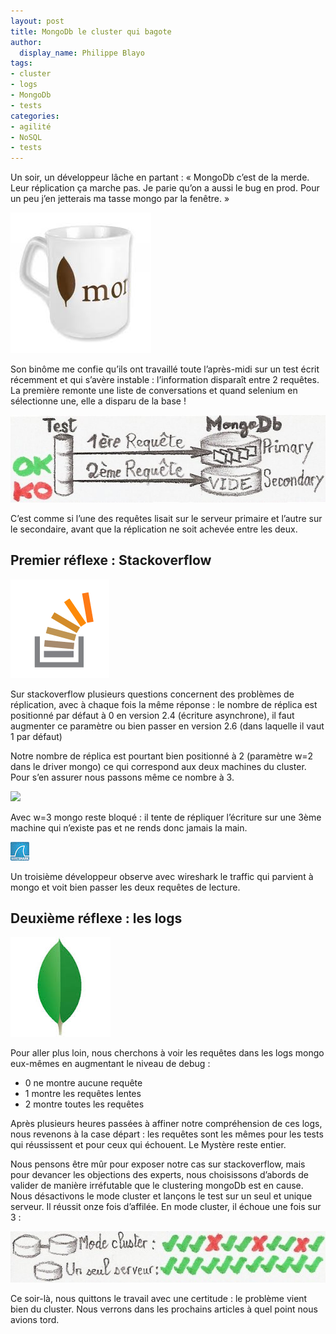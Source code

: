 ```yaml
---
layout: post
title: MongoDb le cluster qui bagote
author:
  display_name: Philippe Blayo
tags:
- cluster
- logs
- MongoDb
- tests
categories:
- agilité
- NoSQL
- tests
---
```


Un soir, un développeur lâche en partant : « MongoDb c’est de la merde. Leur réplication ça marche pas. Je parie qu’on a aussi le bug en prod. Pour un peu j’en jetterais ma tasse mongo par la fenêtre. »

![Mug MongoDB](/images/mongoDb_mug.jpeg)

Son binôme me confie qu’ils ont travaillé toute l’après-midi sur un test écrit récemment et qui s’avère instable : l’information disparaît entre 2 requêtes. La première remonte une liste de conversations et quand selenium en sélectionne une, elle a disparu de la base !

![](/images/mongoDb_2requetes1.jpg)

C’est comme si l’une des requêtes lisait sur le serveur primaire et l’autre sur le secondaire, avant que la réplication ne soit achevée entre les deux.

## Premier réflexe : Stackoverflow

![](/images/stackoverflow.png)

Sur stackoverflow plusieurs questions concernent des problèmes de réplication, avec à chaque fois la même réponse : le nombre de réplica est positionné par défaut à 0 en version 2.4 (écriture asynchrone), il faut augmenter ce paramètre ou bien passer en version 2.6 (dans laquelle il vaut 1 par défaut)

Notre nombre de réplica est pourtant bien positionné à 2 (paramètre w=2 dans le driver mongo) ce qui correspond aux deux machines du cluster. Pour s’en assurer nous passons même ce nombre à 3.

![](/images/mongo_w_3.jpeg)

Avec w=3 mongo reste bloqué : il tente de répliquer l’écriture sur une 3ème machine qui n’existe pas et ne rends donc jamais la main.

![](/images/wireshark_logo.jpeg)

Un troisième développeur observe avec wireshark le traffic qui parvient à mongo et voit bien passer les deux requêtes de lecture.

## Deuxième réflexe : les logs

![](/images/mongoDb_logo.jpeg)

Pour aller plus loin, nous cherchons à voir les requêtes dans les logs mongo eux-mêmes en augmentant le niveau de debug :

- 0 ne montre aucune requête
- 1 montre les requêtes lentes
- 2 montre toutes les requêtes

Après plusieurs heures passées à affiner notre compréhension de ces logs, nous revenons à la case départ : les requêtes sont les mêmes pour les tests qui réussissent et pour ceux qui échouent. Le Mystère reste entier.

Nous pensons être mûr pour exposer notre cas sur stackoverflow, mais pour devancer les objections des experts, nous choisissons d’abords de valider de manière irréfutable que le clustering mongoDb est en cause. Nous désactivons le mode cluster et lançons le test sur un seul et unique serveur. Il réussit onze fois d’affilée. En mode cluster, il échoue une fois sur 3 :

![](/images/mongoDb_11_reussites1.jpg)

Ce soir-là, nous quittons le travail avec une certitude : le problème vient bien du cluster. Nous verrons dans les prochains articles à quel point nous avions tord.